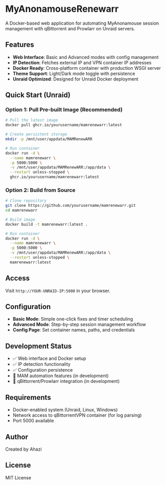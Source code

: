 # MyAnonamouseRenewarr

A Docker-based web application for automating MyAnonamouse session management with qBittorrent and Prowlarr on Unraid servers.

## Features

- **Web Interface**: Basic and Advanced modes with config management
- **IP Detection**: Fetches external IP and VPN container IP addresses
- **Docker Ready**: Cross-platform container with production WSGI server
- **Theme Support**: Light/Dark mode toggle with persistence
- **Unraid Optimized**: Designed for Unraid Docker deployment

## Quick Start (Unraid)

### Option 1: Pull Pre-built Image (Recommended)

```bash
# Pull the latest image
docker pull ghcr.io/yourusername/mamrenewarr:latest

# Create persistent storage
mkdir -p /mnt/user/appdata/MAMRenewARR

# Run container
docker run -d \
  --name mamrenewarr \
  -p 5000:5000 \
  -v /mnt/user/appdata/MAMRenewARR:/app/data \
  --restart unless-stopped \
  ghcr.io/yourusername/mamrenewarr:latest
```

### Option 2: Build from Source

```bash
# Clone repository
git clone https://github.com/yourusername/mamrenewarr.git
cd mamrenewarr

# Build image
docker build -t mamrenewarr:latest .

# Run container
docker run -d \
  --name mamrenewarr \
  -p 5000:5000 \
  -v /mnt/user/appdata/MAMRenewARR:/app/data \
  --restart unless-stopped \
  mamrenewarr:latest
```

## Access

Visit `http://YOUR-UNRAID-IP:5000` in your browser.

## Configuration

- **Basic Mode**: Simple one-click fixes and timer scheduling
- **Advanced Mode**: Step-by-step session management workflow
- **Config Page**: Set container names, paths, and credentials

## Development Status

- ✅ Web interface and Docker setup
- ✅ IP detection functionality
- ✅ Configuration persistence
- 🔄 MAM automation features (in development)
- 🔄 qBittorrent/Prowlarr integration (in development)

## Requirements

- Docker-enabled system (Unraid, Linux, Windows)
- Network access to qBittorrentVPN container (for log parsing)
- Port 5000 available

## Author

Created by Ahazi

## License

MIT License
